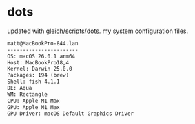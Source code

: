 # dots

updated with [gleich/scripts/dots](https://github.com/gleich/scripts/tree/main/dots). my system configuration files.

```txt
matt@MacBookPro-844.lan 
----------------------- 
OS: macOS 26.0.1 arm64 
Host: MacBookPro18,4 
Kernel: Darwin 25.0.0 
Packages: 194 (brew) 
Shell: fish 4.1.1 
DE: Aqua 
WM: Rectangle 
CPU: Apple M1 Max 
GPU: Apple M1 Max 
GPU Driver: macOS Default Graphics Driver
```